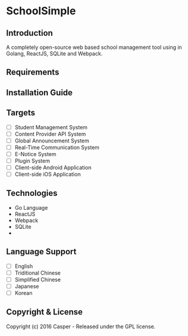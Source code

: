 SchoolSimple
============

## Introduction
A completely open-source web based school management tool using in Golang, ReactJS, SQLite and Webpack.

## Requirements

## Installation Guide

## Targets
 * [ ] Student Management System
 * [ ] Content Provider API System
 * [ ] Global Announcement System
 * [ ] Real-Time Communication System
 * [ ] E-Notice System
 * [ ] Plugin System
 * [ ] Client-side Android Application
 * [ ] Client-side iOS Application

## Technologies
 * Go Language
 * ReactJS
 * Webpack
 * SQLite
 * 

## Language Support
 * [ ] English
 * [ ] Triditional Chinese
 * [ ] Simplified Chinese
 * [ ] Japanese
 * [ ] Korean

## Copyright & License
Copyright (c) 2016 Casper - Released under the GPL license.
